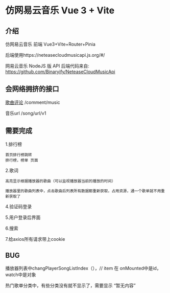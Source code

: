 # 仿网易云音乐 Vue 3 + Vite

## 介绍

仿网易云音乐 前端 Vue3+Vite+Router+Pinia

后端使用https://neteasecloudmusicapi.js.org/#/

网易云音乐 NodeJS 版 API 后端代码来自: https://github.com/Binaryify/NeteaseCloudMusicApi

## 会网络拥挤的接口

[歌曲评论](https://docs.neteasecloudmusicapi.binaryify.com/#/?id=%e6%ad%8c%e6%9b%b2%e8%af%84%e8%ae%ba) /comment/music

音乐url  /song/url/v1

## 需要完成

1.排行榜

    首页排行榜跳转
	排行榜，榜单 页面

2.歌词

    高亮显示根据播放器的歌曲（可以监视播放器当前的播放的时间）

    播放器里的歌曲列表中，点击歌曲后列表所有数据都重新获取，占用资源，通一个歌单就不用重新获取了

4.验证码登录

5.用户登录后界面

6.搜索

7.给axios所有请求带上cookie

## BUG

播放器列表中changPlayerSongListIndex（），// item 在  onMounted中是id，watch中是对象

热门歌单分类中，有些分类没有就不显示了，需要显示 “暂无内容”
